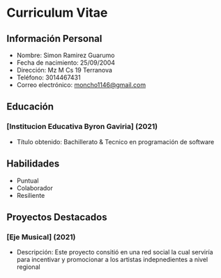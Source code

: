 # Curriculum Vitae

## Información Personal
- Nombre: Simon Ramirez Guarumo
- Fecha de nacimiento: 25/09/2004
- Dirección: Mz M Cs 19 Terranova
- Teléfono: 3014467431
- Correo electrónico: moncho1146@gmail.com


## Educación
### [Institucion Educativa Byron Gaviria] (2021)
- Título obtenido: Bachillerato & Tecnico en programación de software


## Habilidades
- Puntual
- Colaborador
- Resiliente

## Proyectos Destacados
### [Eje Musical] (2021)
- Descripción: Este proyecto consitió en una red social la cual serviría para incentivar y promocionar a los artistas indepnedientes a nivel regional

